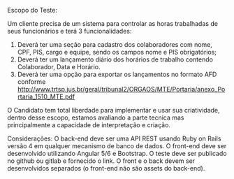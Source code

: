 Escopo do Teste:
 
Um cliente precisa de um sistema para controlar as horas trabalhadas de seus funcionários e terá 3 funcionalidades:
 
1. Deverá ter uma seção para cadastro dos colaboradores com nome, CPF, PIS, cargo e equipe, sendo os campos nome e PIS obrigatórios;
2. Deverá ter um lançamento diário dos horários de trabalho contendo Colaborador, Data e Horário.
3. Deverá ter uma opção para exportar os lançamentos no formato AFD conforme
http://www.trtsp.jus.br/geral/tribunal2/ORGAOS/MTE/Portaria/anexo_Portaria_1510_MTE.pdf
 
O Candidato tem total liberdade para implementar e usar sua criatividade, dentro desse escopo, estamos avaliando a parte tecnica mas principalmente a capacidade de interpretação e criação.
 
Considerações:
O back-end deve ser uma API REST usando Ruby on Rails versão 4 em qualquer mecanismo de banco de dados. O front-end deve ser desenvolvido utilizando Angular 5/6 e Bootstrap. O teste deve ser publicado no github ou gitlab e fornecido o link. O front e o back devem ser desenvolvidos separados (o front-end não são assets do back-end).

